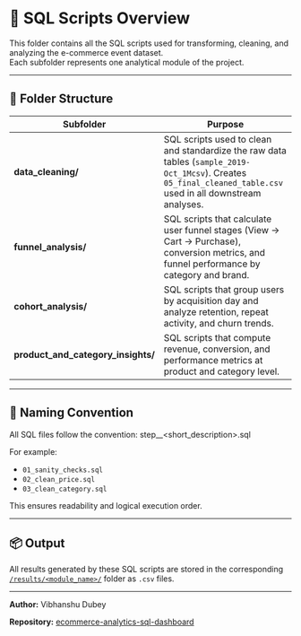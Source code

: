 # 🧠 SQL Scripts Overview

This folder contains all the SQL scripts used for transforming, cleaning, and analyzing the e-commerce event dataset.  
Each subfolder represents one analytical module of the project.

---

## 📁 Folder Structure

| Subfolder | Purpose |
|------------|----------|
| **data_cleaning/** | SQL scripts used to clean and standardize the raw data tables (`sample_2019-Oct_1Mcsv`). Creates `05_final_cleaned_table.csv` used in all downstream analyses. |
| **funnel_analysis/** | SQL scripts that calculate user funnel stages (View → Cart → Purchase), conversion metrics, and funnel performance by category and brand. |
| **cohort_analysis/** | SQL scripts that group users by acquisition day and analyze retention, repeat activity, and churn trends. |
| **product_and_category_insights/** | SQL scripts that compute revenue, conversion, and performance metrics at product and category level. |

---

## 🧩 Naming Convention

All SQL files follow the convention: step_<number>_<short_description>.sql


For example:
- `01_sanity_checks.sql`
- `02_clean_price.sql`
- `03_clean_category.sql`

This ensures readability and logical execution order.

---

## 📦 Output

All results generated by these SQL scripts are stored in the corresponding [`/results/<module_name>/`](../results/) folder as `.csv` files.

---

**Author:** Vibhanshu Dubey

**Repository:** [ecommerce-analytics-sql-dashboard](https://github.com/Vibhanshu-555/ecommerce-analytics-sql-dashboard)

